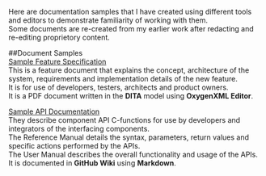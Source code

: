 Here are documentation samples that I have created using different tools and editors to demonstrate familiarity of working with them.   
Some documents are re-created from my earlier work after redacting and re-editing proprietory content.

##Document Samples   
[Sample Feature Specification](https://raw.githubusercontent.com/marie13-test/user-assistance-marie/main/USB_Feature_Doc.pdf)   
This is a feature document that explains the concept, architecture of the system, requirements and implementation details of the new feature.   
It is for use of developers, testers, architects and product owners.   
It is a PDF document written in the **DITA** model using **OxygenXML Editor**.   


[Sample API Documentation](https://github.com/marie13-test/user-assistance-marie/wiki/Sample-API-reference-and-user-manuals)   
They describe component API C-functions for use by developers and integrators of the interfacing components.   
The Reference Manual details the syntax, parameters, return values and specific actions performed by the APIs.   
The User Manual describes the overall functionality and usage of the APIs.   
It is documented in **GitHub Wiki** using **Markdown**.   







